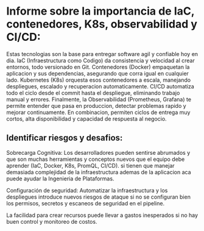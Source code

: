    #  Informe sobre la importancia de IaC, contenedores, K8s, observabilidad y CI/CD:

Estas tecnologias son la base para entregar software agil y confiable hoy en dia. IaC (Infraestructura como Codigo) da consistencia y velocidad al crear entornos, todo versionado en Git. Contenedores (Docker) empaquetan la aplicacion y sus dependencias, asegurando que corra igual en cualquier lado. Kubernetes (K8s) orquesta esos contenedores a escala, manejando despliegues, escalado y recuperacion automaticamente. CI/CD automatiza todo el ciclo desde el commit hasta el despliegue, eliminando trabajo manual y errores. Finalmente, la Observabilidad (Prometheus, Grafana) te permite entender que pasa en produccion, detectar problemas rapido y mejorar continuamente. En combinacion, permiten ciclos de entrega muy cortos, alta disponibilidad y capacidad de respuesta al negocio.

## Identificar riesgos y desafios:

Sobrecarga Cognitiva: Los desarrolladores pueden sentirse abrumados y que son muchas herramientas y conceptos nuevos que el equipo debe aprender (IaC, Docker, K8s, PromQL, CI/CD). si tienen que manejar demasiada complejidad de la infraestructura ademas de la aplicacion aca puede ayudar la Ingenieria de Plataformas.

Configuración de seguridad: Automatizar la infraestructura y los despliegues introduce nuevos riesgos de ataque si no se configuran bien los permisos, secretos y escaneos de seguridad en el pipeline.

La facilidad para crear recursos puede llevar a gastos inesperados si no hay buen control y monitoreo de costos.